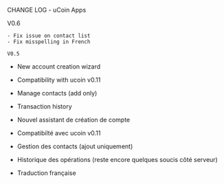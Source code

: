 CHANGE LOG - uCoin Apps

V0.6
~~~~
- Fix issue on contact list
- Fix misspelling in French

V0.5
~~~~
- New account creation wizard
- Compatibility with ucoin v0.11
- Manage contacts (add only)
- Transaction history


- Nouvel assistant de création de compte
- Compatibilté avec ucoin v0.11
- Gestion des contacts (ajout uniquement)
- Historique des opérations (reste encore quelques soucis côté serveur)
- Traduction française